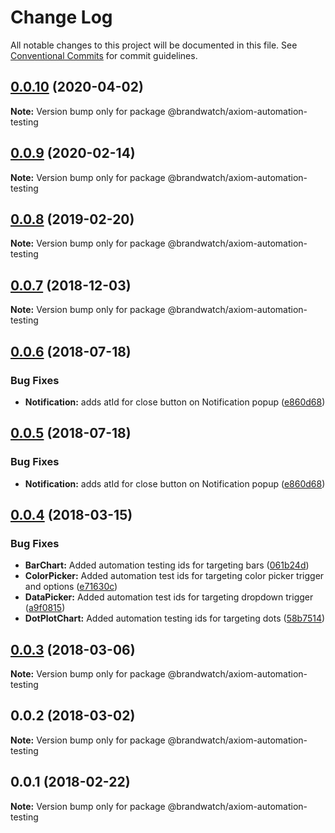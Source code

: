 # Change Log

All notable changes to this project will be documented in this file.
See [Conventional Commits](https://conventionalcommits.org) for commit guidelines.

## [0.0.10](https://github.com/BrandwatchLtd/axiom-react/compare/@brandwatch/axiom-automation-testing@0.0.9...@brandwatch/axiom-automation-testing@0.0.10) (2020-04-02)

**Note:** Version bump only for package @brandwatch/axiom-automation-testing





## [0.0.9](https://github.com/BrandwatchLtd/axiom-react/compare/@brandwatch/axiom-automation-testing@0.0.8...@brandwatch/axiom-automation-testing@0.0.9) (2020-02-14)

**Note:** Version bump only for package @brandwatch/axiom-automation-testing





## [0.0.8](https://github.com/tomru/axiom/compare/@brandwatch/axiom-automation-testing@0.0.7...@brandwatch/axiom-automation-testing@0.0.8) (2019-02-20)

**Note:** Version bump only for package @brandwatch/axiom-automation-testing





## [0.0.7](https://github.com/larister/axiom/compare/@brandwatch/axiom-automation-testing@0.0.6...@brandwatch/axiom-automation-testing@0.0.7) (2018-12-03)

**Note:** Version bump only for package @brandwatch/axiom-automation-testing





<a name="0.0.6"></a>
## [0.0.6](https://github.com/pmsorhaindo/axiom/compare/@brandwatch/axiom-automation-testing@0.0.4...@brandwatch/axiom-automation-testing@0.0.6) (2018-07-18)


### Bug Fixes

* **Notification:** adds atId for close button on Notification popup ([e860d68](https://github.com/pmsorhaindo/axiom/commit/e860d68))




<a name="0.0.5"></a>
## [0.0.5](https://github.com/pmsorhaindo/axiom/compare/@brandwatch/axiom-automation-testing@0.0.4...@brandwatch/axiom-automation-testing@0.0.5) (2018-07-18)


### Bug Fixes

* **Notification:** adds atId for close button on Notification popup ([e860d68](https://github.com/pmsorhaindo/axiom/commit/e860d68))




<a name="0.0.4"></a>
## [0.0.4](https://github.com/HHogg/axiom/compare/@brandwatch/axiom-automation-testing@0.0.3...@brandwatch/axiom-automation-testing@0.0.4) (2018-03-15)


### Bug Fixes

* **BarChart:** Added automation testing ids for targeting bars ([061b24d](https://github.com/HHogg/axiom/commit/061b24d))
* **ColorPicker:** Added automation test ids for targeting color picker trigger and options ([e71630c](https://github.com/HHogg/axiom/commit/e71630c))
* **DataPicker:** Added automation test ids for targeting dropdown trigger ([a9f0815](https://github.com/HHogg/axiom/commit/a9f0815))
* **DotPlotChart:** Added automation testing ids for targeting dots ([58b7514](https://github.com/HHogg/axiom/commit/58b7514))




<a name="0.0.3"></a>
## [0.0.3](https://github.com/HHogg/axiom/compare/@brandwatch/axiom-automation-testing@0.0.2...@brandwatch/axiom-automation-testing@0.0.3) (2018-03-06)




**Note:** Version bump only for package @brandwatch/axiom-automation-testing

<a name="0.0.2"></a>
## 0.0.2 (2018-03-02)




**Note:** Version bump only for package @brandwatch/axiom-automation-testing

<a name="0.0.1"></a>
## 0.0.1 (2018-02-22)




**Note:** Version bump only for package @brandwatch/axiom-automation-testing
